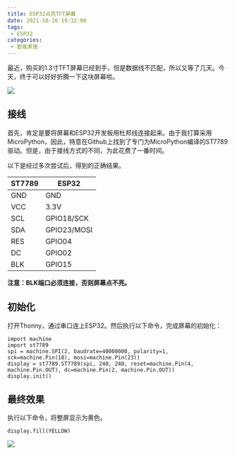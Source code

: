 ```yaml
---
title: ESP32点亮TFT屏幕
date: 2021-10-26 19:32:00
tags: 
 - ESP32
categories: 
 - 智能家居
---
```


最近，购买的1.3寸TFT屏幕已经到手，但是数据线不匹配，所以又等了几天。今天，终于可以好好折腾一下这块屏幕啦。

![](20211024_091435141_iOS.jpg)

<!-- more -->

## 接线

首先，肯定是要将屏幕和ESP32开发板用杜邦线连接起来。由于我打算采用MicroPython，因此，特意在Github上找到了专门为MicroPython编译的ST7789驱动。但是，由于接线方式的不同，为此花费了一番时间。

以下是经过多次尝试后，得到的正确结果。

| ST7789 | ESP32       |
| ------ | ----------- |
| GND    | GND         |
| VCC    | 3.3V        |
| SCL    | GPIO18/SCK  |
| SDA    | GPIO23/MOSI |
| RES    | GPIO04      |
| DC     | GPIO02      |
| BLK    | GPIO15      |

**注意：BLK端口必须连接，否则屏幕点不亮。**

## 初始化

打开Thonny，通过串口连上ESP32。然后执行以下命令，完成屏幕的初始化：

```
import machine
import st7789
spi = machine.SPI(2, baudrate=40000000, polarity=1, sck=machine.Pin(18), mosi=machine.Pin(23))
display = st7789.ST7789(spi, 240, 240, reset=machine.Pin(4, machine.Pin.OUT), dc=machine.Pin(2, machine.Pin.OUT))
display.init()
```



## 最终效果

执行以下命令，将整屏显示为黄色。

```
display.fill(YELLOW)
```

![](20211026_072012179_iOS.jpg)



